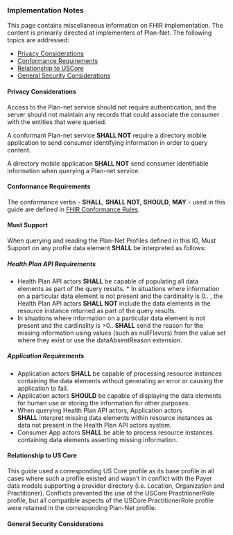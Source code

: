<div>
<h3><a name="Implementation"></a>Implementation Notes</h3>
<p>This page contains miscellaneous information on FHIR implementation. The content is primarily directed at implementers of Plan-Net. The following topics are addressed:</p>
<ul>
<li><a href="implementation.html#privacy-considerations">Privacy Considerations</a></li>
<li><a href="implementation.html#conformance-requirements">Conformance Requirements</a></li>
<li><a href="implementation.html#relationship-to-us-core">Relationship to USCore</a></li>
<li><a href="implementation.html#general-security-considerations">General Security Considerations</a></li>
</ul>
<h4><a id="privacy-considerations"></a>Privacy Considerations</h4>
Access to the Plan-net service should not require authentication, and the server should not maintain any records that could associate the consumer with the entities that were queried.
<p>A conformant Plan-net service <strong>SHALL NOT</strong> require a directory mobile application to send consumer identifying information in order to query content.</p>
<p>A directory mobile application <strong>SHALL NOT</strong> send consumer identifiable information when querying a Plan-net service.</p>
<h4><a id="conformance-requirements"></a>Conformance Requirements</h4>
<p>The conformance verbs - <strong>SHALL</strong>, <strong>SHALL NOT,&nbsp;</strong><strong>SHOULD</strong>, <strong>MAY</strong> - used in this guide are defined in <a href="http://hl7.org/fhir/R4/conformance-rules.html">FHIR Conformance Rules</a>.</p>
<h4><a id="must-support"></a>Must Support</h4>
<p>When querying and reading the Plan-Net Profiles defined in this IG, Must Support on any profile data element <strong>SHALL</strong> be interpreted as follows:</p>
<h5>Health Plan API Requirements</h5>
<ul>
<li>Health Plan API actors <strong>SHALL</strong> be capable of populating all data elements as part of the query results. * In situations where information on a particular data element is not present and the cardinality is 0.. , the Health Plan API actors <strong>SHALL NOT</strong> include the data elements in the resource instance returned as part of the query results.</li>
<li>In situations where information on a particular data element is not present and the cardinality is &gt;0.. <strong>SHALL</strong>&nbsp;send the reason for the missing information using values (such as nullFlavors) from the value set where they exist or use the dataAbsentReason extension.</li>
</ul>
<h5>Application Requirements</h5>
<ul>
<li>Application actors&nbsp;<strong>SHALL</strong> be capable of processing resource instances containing the data elements without generating an error or causing the application to fail.</li>
<li>Application actors <strong>SHOULD</strong> be capable of displaying the data elements for human use or storing the information for other purposes.</li>
<li>When querying Health Plan API actors, Application actors <strong>SHALL</strong>&nbsp;interpret missing data elements within resource instances as data not present in the Health Plan API actors system.</li>
<li>Consumer App actors&nbsp;<strong>SHALL</strong>&nbsp;be able to process resource instances containing data elements asserting missing information.</li>
</ul>
<h4><a id="relationship-to-us-core"></a>Relationship to US Core</h4>
<p>This guide used a corresponding US Core profile as its base profile in all cases where such a profile existed and wasn't in conflict with the Payer data models supporting a provider directory (i.e. Location, Organization and Practitioner). Conflicts prevented the use of the USCore PractitionerRole profile, but all compatible aspects of the USCore PractitionerRole profile were retained in the corresponding Plan-Net profile.</p>
<h4><a id="general-security-considerations"></a>General Security Considerations</h4>
</div>